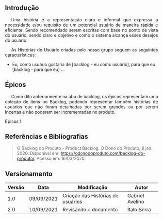 ## <a>Introdução</a>

<p style="text-indent: 20px; text-align: justify">
Uma história é a representação clara e informal que expressa a necessidade e/ou requisito de um potencial usuário de maneira rápida e eficiente. Sendo recomendado serem escritas com base no ponto de vista do usuário, sendo claro e objetivo e como o sistema alcança esses desejos do usuário.
</p>

<p style="text-indent: 20px; text-align: justify">
As Histórias de Usuário criadas pelo nosso grupo seguem as seguintes características:
</p>

- Eu, como usuário gostaria de <a>[backlog - eu como usuário]</a>, para que eu <a>[backlog - para que eu]</a> ...

## <a>Épicos</a>

<p style="text-indent: 20px; text-align: justify">
Como dito anteriormente na aba de backlog, os épicos representam uma coleção de itens no Backlog, podendo representar também histórias de usuários que não foram detalhadas por serem grandes ou por serem incertas e não poderem ser incrementadas no produto.
</p>
Epicos 1

## <a>Referências e Bibliografias</a>

> O Backlog do Produto - Product Backlog. O Dono do Produto, 9 jan. 2020. Disponível em: <https://odonodoproduto.com/backlog-do-produto/>. Acesso em: 16/03/2020.

## <a>Versionamento</a>
| Versão | Data | Modificação | Autor |
|--|--|--|--|
| 1.0 | 09/09/2021 | Criação das Histórias de usuários | Gabriel Avelino |
| 2.0 | 10/09/2021 | Revisando o documento | Ítalo Serra |